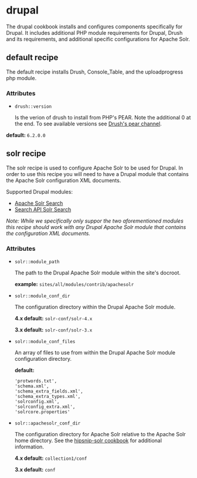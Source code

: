drupal
======

The drupal cookbook installs and configures components specifically for Drupal.
It includes additional PHP module requirements for Drupal, Drush and its
requirements, and additional specific configurations for Apache Solr.


default recipe
--------------

The default recipe installs Drush, Console_Table, and the uploadprogress php
module.

### Attributes

* `drush::version`

    Is the verion of drush to install from PHP's PEAR. Note the additional 0 at the
    end. To see available versions see [Drush's pear channel](http://pear.drush.org/).

**default:** `6.2.0.0`


solr recipe
-----------

The solr recipe is used to configure Apache Solr to be used for Drupal. In order
to use this recipe you will need to have a Drupal module that contains the
Apache Solr configuration XML documents.

Supported Drupal modules:

* [Apache Solr Search](https://www.drupal.org/project/apachesolr)
* [Search API Solr Search](https://www.drupal.org/project/search_api_solr)

*Note: While we specifically only suppor the two aforementioned modules this
recipe should work with any Drupal Apache Solr module that contains the
configuration XML documents.*

### Attributes

* `solr::module_path`

    The path to the Drupal Apache Solr module within the site's docroot.

    **example:** `sites/all/modules/contrib/apachesolr`


* `solr::module_conf_dir`

    The configuration directory within the Drupal Apache Solr module.

    **4.x default:** `solr-conf/solr-4.x`

    **3.x default:** `solr-conf/solr-3.x`

* `solr::module_conf_files`

    An array of files to use from within the Drupal Apache Solr module configuration
    directory.

    **default:**
    ```
    'protwords.txt',
    'schema.xml',
    'schema_extra_fields.xml',
    'schema_extra_types.xml',
    'solrconfig.xml',
    'solrconfig_extra.xml',
    'solrcore.properties'
    ```

* `solr::apachesolr_conf_dir`

    The configuration directory for Apache Solr relative to the Apache Solr home
    directory. See the [hipsnip-solr cookbook](../../berks-cookbooks/hipsnip-solr)
    for additional information.

    **4.x default:** `collection1/conf`

    **3.x default:** `conf`
